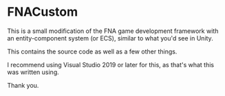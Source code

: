 # FNACustom

This is a small modification of the FNA game development framework with an entity-component system (or ECS), similar to what you'd see in 
Unity.

This contains the source code as well as a few other things.

I recommend using Visual Studio 2019 or later for this, as that's what this was written using.

Thank you.
